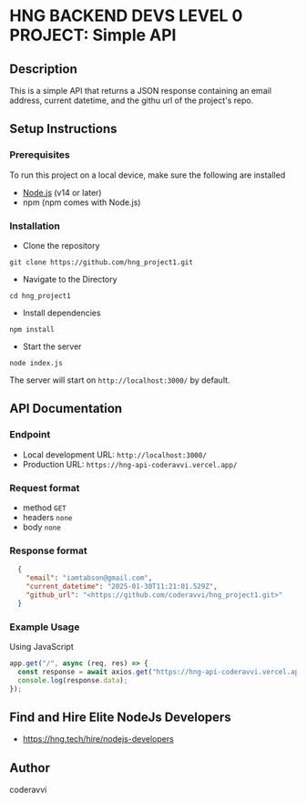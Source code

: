 # HNG BACKEND DEVS LEVEL 0 PROJECT: Simple API
## Description
This is a simple API that returns a JSON response containing an email address, current datetime, and the githu url of the project's repo.

## Setup Instructions
### Prerequisites
To run this project on a local device, make sure the following are installed
- [Node.js](https://nodejs.org/en/download/) (v14 or later)
- npm (npm comes with Node.js)
### Installation
- Clone the repository
```
git clone https://github.com/hng_project1.git
```
- Navigate to the Directory
```
cd hng_project1
```
- Install dependencies
```
npm install
```
- Start the server
```
node index.js
```
The server will start on `http://localhost:3000/` by default.

## API Documentation
### Endpoint
- Local development URL: `http://localhost:3000/`
- Production URL: `https://hng-api-coderavvi.vercel.app/`
### Request format
- method  `GET`
- headers `none`
- body `none`
### Response format
```JSON
  {
    "email": "iamtabson@gmail.com",
    "current_datetime": "2025-01-30T11:21:01.529Z",
    "github_url": "<https://github.com/coderavvi/hng_project1.git>"
  }
```
### Example Usage
Using JavaScript
```js
app.get("/", async (req, res) => {
  const response = await axios.get("https://hng-api-coderavvi.vercel.app/");
  console.log(response.data);
});

```
## Find and Hire Elite NodeJs Developers
- https://hng.tech/hire/nodejs-developers

  
## Author
coderavvi
